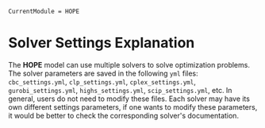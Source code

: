 
```@meta
CurrentModule = HOPE
```

# Solver Settings Explanation

The **HOPE** model can use multiple solvers to solve optimization problems. The solver parameters are saved in the following `yml` files: `cbc_settings.yml`, `clp_settings.yml`, `cplex_settings.yml`, `gurobi_settings.yml`, `highs_settings.yml`, `scip_settings.yml`, etc. In general, users do not need to modify these files.  Each solver may have its own different settings parameters, if one wants to modify these parameters, it would be better to check the corresponding solver's documentation.
      


